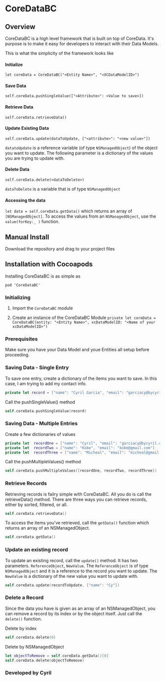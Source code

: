 # CoreDataBC

## Overview
CoreDataBC is a high level framework that is built on top of CoreData. It's purpose is to make it easy for developers to interact with their Data Models.

This is what the simplicity of the framework looks like

#### Initialize
`let coreData = CoreDataBC("<Entity Name>", "<XCDataModelID>")`
#### Save Data
`self.coreData.pushSingleValue(["<Attribute>": <Value to save>])`
#### Retrieve Data
`self.coreData.retrieveData()`
#### Update Existing Data
`self.coreData.update(dataToUpdate, ["<attribute>": "<new value>"])` 

`datatoUpdate` is a reference variable (of type `NSManagedObject`) of the object you want to update. The following parameter is a dictionary of the values you are trying to update with.

#### Delete Data
`self.coreData.delete(<dataToDelete>)` 

`dataToDelete` is a variable that is of type `NSManagedObject`

#### Accessing the data
`let data = self.coreData.getData()` which returns an array of `[NSManagedObject]`. To access the values from an `NSManagedObject`, use the `value(forKey:_ )` function.


## Manual Install
Download the repository and drag to your project files



## Installation with Cocoapods
Installing CoreDataBC is as simple as
```
pod 'CoreDataBC'
```


### Initializing
1) Import the `CoreDataBC` module

2) Create an instance of the CoreDataBC Module
    `private let coreData = CoreDataBC(entity: "<Entity Name>", xcDataModelID: "<Name of your xcDataModelID>")`

### Prerequisites
Make sure you have your Data Model and youe Entities all setup before proceeding. 

### Saving Data - Single Entry
To save one entry, create a dictionary of the items you want to save. In this case, I am trying to add my contact info.

```swift
private let record = ["name": "Cyril Garcia", "email": "garciacy@bycyril.com"]
```

Call the pushSingleValue() method 

```swift
self.coreData.pushSingleValue(record)
```

### Saving Data - Multiple Entries
Create a few dictionaries of values

```swift
private let  recordOne = ["name": "Cyril", "email": "garciacy@bycyril.com"]
private let  recordTwo = ["name": "Kobe", "email": "kobe@gmail.com"]
private let  recordThree = ["name": "Micheal", "email": "micheal@gmail.com"]
```

Call the pushMultipleValues() method

```swift
self.coreData.pushMultipleValues([recordOne, recordTwo, recordThree])
```

### Retrieve Records
Retrieving records is failry simple with CoreDataBC. All you do is call the retrieveData() method. There are three ways you can retrieve records, either by sorted, filtered, or all.

```swift
self.coreData.retrieveData()
```

To access the items you've retrieved, call the ```getData()``` function which returns an array of an NSManagedObject.
```swift
self.coreData.getData()
```

### Update an existing record
To update an existing record, call the ```update()``` method. It has two parameters. `ReferenceObject`, `NewValue`.
The `ReferenceObject` is of type `NSManagedObject` and it is a reference to the record you want to update.
The `NewValue` is a dictionary of the new value you want to update with.

```swift
self.coreData.update(recordToUpdate, ["name": "Cy"])
```

### Delete a Record

Since the data you have is given as an array of an NSManagedObject, you can remove a record by its index or by the object itself. Just call the ```delete()``` function.

Delete by index
```swift
self.coreData.delete(0)
```

Delete by NSManagedObject
```swift
let objectToRemove = self.coreData.getData()[0]
self.coreData.delete(objectToRemove)
```

### Developed by Cyril

